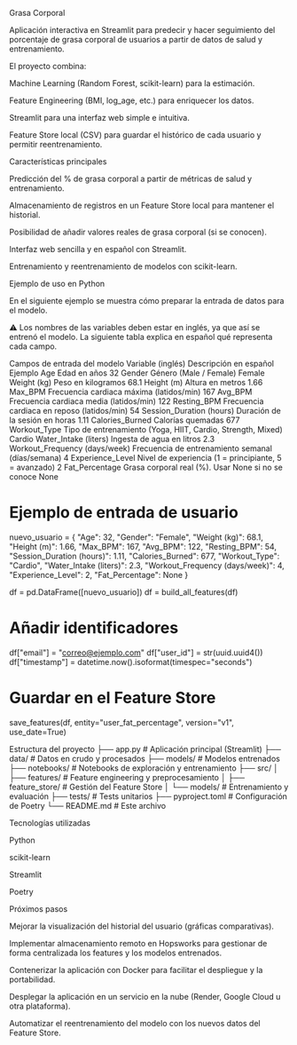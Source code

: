 Grasa Corporal

Aplicación interactiva en Streamlit para predecir y hacer seguimiento del porcentaje de grasa corporal de usuarios a partir de datos de salud y entrenamiento.



El proyecto combina:

Machine Learning (Random Forest, scikit-learn) para la estimación.

Feature Engineering (BMI, log_age, etc.) para enriquecer los datos.

Streamlit para una interfaz web simple e intuitiva.

Feature Store local (CSV) para guardar el histórico de cada usuario y permitir reentrenamiento.



Características principales

Predicción del % de grasa corporal a partir de métricas de salud y entrenamiento.

Almacenamiento de registros en un Feature Store local para mantener el historial.

Posibilidad de añadir valores reales de grasa corporal (si se conocen).

Interfaz web sencilla y en español con Streamlit.

Entrenamiento y reentrenamiento de modelos con scikit-learn.



Ejemplo de uso en Python

En el siguiente ejemplo se muestra cómo preparar la entrada de datos para el modelo.

⚠️ Los nombres de las variables deben estar en inglés, ya que así se entrenó el modelo.
La siguiente tabla explica en español qué representa cada campo.

Campos de entrada del modelo
Variable (inglés)	Descripción en español	Ejemplo
Age	Edad en años	32
Gender	Género (Male / Female)	Female
Weight (kg)	Peso en kilogramos	68.1
Height (m)	Altura en metros	1.66
Max_BPM	Frecuencia cardiaca máxima (latidos/min)	167
Avg_BPM	Frecuencia cardiaca media (latidos/min)	122
Resting_BPM	Frecuencia cardiaca en reposo (latidos/min)	54
Session_Duration (hours)	Duración de la sesión en horas	1.11
Calories_Burned	Calorías quemadas	677
Workout_Type	Tipo de entrenamiento (Yoga, HIIT, Cardio, Strength, Mixed)	Cardio
Water_Intake (liters)	Ingesta de agua en litros	2.3
Workout_Frequency (days/week)	Frecuencia de entrenamiento semanal (días/semana)	4
Experience_Level	Nivel de experiencia (1 = principiante, 5 = avanzado)	2
Fat_Percentage	Grasa corporal real (%). Usar None si no se conoce	None

# Ejemplo de entrada de usuario
nuevo_usuario = {
    "Age": 32,
    "Gender": "Female",
    "Weight (kg)": 68.1,
    "Height (m)": 1.66,
    "Max_BPM": 167,
    "Avg_BPM": 122,
    "Resting_BPM": 54,
    "Session_Duration (hours)": 1.11,
    "Calories_Burned": 677,
    "Workout_Type": "Cardio",
    "Water_Intake (liters)": 2.3,
    "Workout_Frequency (days/week)": 4,
    "Experience_Level": 2,
    "Fat_Percentage": None
}

df = pd.DataFrame([nuevo_usuario])
df = build_all_features(df)

# Añadir identificadores
df["email"] = "correo@ejemplo.com"
df["user_id"] = str(uuid.uuid4())
df["timestamp"] = datetime.now().isoformat(timespec="seconds")

# Guardar en el Feature Store
save_features(df, entity="user_fat_percentage", version="v1", use_date=True)

Estructura del proyecto
├── app.py                        # Aplicación principal (Streamlit)
├── data/                         # Datos en crudo y procesados
├── models/                       # Modelos entrenados
├── notebooks/                    # Notebooks de exploración y entrenamiento
├── src/
│   ├── features/                 # Feature engineering y preprocesamiento
│   ├── feature_store/            # Gestión del Feature Store
│   └── models/                   # Entrenamiento y evaluación
├── tests/                        # Tests unitarios
├── pyproject.toml                # Configuración de Poetry
└── README.md                     # Este archivo



Tecnologías utilizadas

Python

scikit-learn

Streamlit

Poetry



Próximos pasos

Mejorar la visualización del historial del usuario (gráficas comparativas).

Implementar almacenamiento remoto en Hopsworks para gestionar de forma centralizada los features y los modelos entrenados.

Contenerizar la aplicación con Docker para facilitar el despliegue y la portabilidad.

Desplegar la aplicación en un servicio en la nube (Render, Google Cloud u otra plataforma).

Automatizar el reentrenamiento del modelo con los nuevos datos del Feature Store.